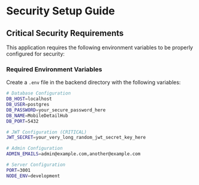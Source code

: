 # Security Setup Guide

## Critical Security Requirements

This application requires the following environment variables to be properly configured for security:

### Required Environment Variables

Create a `.env` file in the backend directory with the following variables:

```bash
# Database Configuration
DB_HOST=localhost
DB_USER=postgres
DB_PASSWORD=your_secure_password_here
DB_NAME=MobileDetailHub
DB_PORT=5432

# JWT Configuration (CRITICAL)
JWT_SECRET=your_very_long_random_jwt_secret_key_here

# Admin Configuration
ADMIN_EMAILS=admin@example.com,another@example.com

# Server Configuration
PORT=3001
NODE_ENV=development
```
